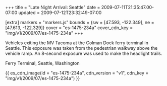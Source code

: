 +++
title = "Late Night Arrival: Seattle"
date = 2009-07-11T21:35:47.00-07:00
updated = 2009-07-12T23:32:49-07:00

[extra]
markers = "markers.js"
bounds = {sw = [47.593, -122.349], ne = [47.613, -122.329]}
cover = "es-1475-234a"
cover_cdn_key = "img/v1/2009/07/es-1475-234a"
+++

Vehicles exiting the MV Tacoma at the Colman Dock ferry terminal in Seattle. This exposure was taken from the pedestrian walkway above the vehicle ramp. An 8-second exposure was used to make the headlight trails.

<!-- more -->

Ferry Terminal, Seattle, Washington

{{ es_cdn_image(id = "es-1475-234a", cdn_version = "v1", cdn_key = "img/v1/2009/07/es-1475-234a") }}
